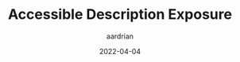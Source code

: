 ---
author: aardrian
date: 2022-04-04
tags:
  - accessibility
  - aria
target_url: https://adrianroselli.com/2022/04/accessible-description-exposure.html
title: Accessible Description Exposure
---